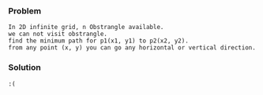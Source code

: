 ### Problem
```
In 2D infinite grid, n Obstrangle available.
we can not visit obstrangle.
find the minimum path for p1(x1, y1) to p2(x2, y2).
from any point (x, y) you can go any horizontal or vertical direction.
```

### Solution
```
:(
```